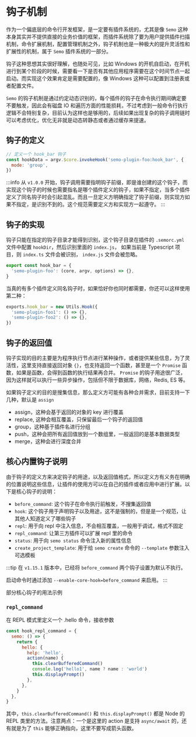 # 钩子机制

作为一个偏底层的命令行开发框架，是一定要有插件系统的，尤其是像 `Semo` 这种本身其实并不提供直接的业务价值的框架，而插件系统除了要为用户提供插件扫描机制，命令扩展机制，配置管理机制之外，钩子机制也是一种极大的提升灵活性和扩展性的机制，属于 `Semo` 插件系统的一部分。

钩子这种思想其实很好理解，也随处可见，比如 Windows 的开机自启动，在开机进行到某个阶段的时候，需要看一下是否有其他应用程序需要在这个时间节点一起启动。而实现这个效果肯定是需要配置的，像 Windows 这种可以配置到注册表或者配置文件。

`Semo` 的钩子机制是通过约定动态识别的，每个插件的钩子在命令执行期间确定要不要触发，因此会有磁盘 IO 和遍历方面的性能损耗，不过考虑到一般命令行执行逻辑不会特别复杂，目前认为这样也是够用的，后续如果出现复杂的钩子调用链时可以考虑优化，优化无非就是动态转静态或者通过缓存来提速。

## 钩子的定义

```js
// 定义一个 hook_bar 钩子
const hookData = argv.$core.invokeHook('semo-plugin-foo:hook_bar', {
  mode: 'group',
})
```

:::info
从 `v1.0.0` 开始，钩子调用需要指明钩子前缀，即是谁创建的这个钩子，而实现这个钩子的时候也需要指名是哪个插件定义的钩子，如果不指定，当多个插件定义了同名钩子时会引起混乱。而且一旦定义方明确指定了钩子前缀，则实现方如果不指定，是识别不到的。这个规范需要定义方和实现方一起遵守。
:::

## 钩子的实现

钩子只能在指定的钩子目录才能得到识别，这个钩子目录在插件的 `.semorc.yml` 文件中配置 `hookDir`，然后识别里面的 `index.js`， 如果当前是 Typescript 项目，则 `index.ts` 文件会被识别， `index.js` 文件会被忽略。

```js
export const hook_bar = {
  'semo-plugin-foo': (core, argv, options) => {},
}
```

当真的有多个插件定义同名钩子时，如果恰好你也同时都需要，你还可以这样使用第二种：

```js
exports.hook_bar = new Utils.Hook({
  'semo-plugin-foo1': () => {},
  'semo-plugin-foo2': () => {},
})
```

## 钩子的返回值

钩子实现的目的主要是为程序执行节点进行某种操作，或者提供某些信息，为了灵活性，这里支持直接返回对象 `{}`，也支持返回一个函数，甚至是一个 `Promise` 函数，如果是函数，会得到函数的执行结果再合并。 `Promise` 的钩子用途很广泛，因为这样就可以执行一些异步操作，包括但不限于数据库，网络，Redis, ES 等。

如果钩子定义的目的是搜集信息，那么定义方可能有各种合并需求，目前支持一下几种，默认是 `assign`

- assign，这种会基于返回的对象的 key 进行覆盖
- replace, 这种会相互覆盖，只保留最后一个钩子的返回值
- group，这种基于插件名进行分组
- push，这种会把所有返回值放到一个数组里，一般返回的是基本数据类型
- merge，这种会进行深度合并

## 核心内置钩子说明

由于钩子的定义方来决定钩子的用途，以及返回值格式，所以定义方有义务在明确的位置说明这些信息，让插件的使用方可以在自己的插件或者应用中进行扩展。以下是核心钩子的说明：

- `before_command`: 这个钩子在命令执行前触发，不搜集返回值
- `hook`: 这个钩子用于声明钩子以及用途，这不是强制的，但是是一个规范，让其他人知道定义了哪些钩子
- `repl`: 用于向 repl 中注入信息，不会相互覆盖，一般用于调试，格式不固定
- `repl_command`: 让第三方插件可以扩展 repl 里的命令
- `status`: 用于向 `semo status` 命令注入新的属性信息
- `create_project_template`: 用于给 `semo create` 命令的 `--template` 参数注入可选模板

:::tip
在 `v1.15.1` 版本中，已经将 `before_command` 两个钩子设置为默认不执行。

启动命令时通过添加 `--enable-core-hook=before_command` 来启用。
:::

部分核心钩子的用法示例

### `repl_command`

在 REPL 模式里定义一个 .hello 命令，接收参数

```js
const hook_repl_command = {
  semo: () => {
    return {
      hello: {
        help: 'hello',
        action(name) {
          this.clearBufferedCommand()
          console.log('hello1', name ? name : 'world')
          this.displayPrompt()
        },
      },
    }
  },
}
```

其中，`this.clearBufferedCommand()` 和 `this.displayPrompt()` 都是 Node 的 REPL 类里的方法。注意两点：一个是这里的 action 是支持 `async/await` 的，还有就是为了 `this` 能够正确指向，这里不要写成箭头函数。
